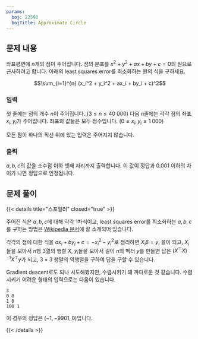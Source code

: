 ```yaml
---
params:
  boj: 22598
  bojTitle: Approximate Circle
---
```


## 문제 내용

좌표평면에 $n$개의 점이 주어집니다. 점의 분포를 $x^2 + y^2 + ax + by + c = 0$의 원으로 근사하려고 합니다. 아래의 least squares error를 최소화하는 원의 식을 구하세요.

$$\sum_{i=1}^{n} (x_i^2 + y_i^2 + ax_i + by_i + c)^2$$

### 입력

첫 줄에는 점의 개수 $n$이 주어집니다. ($3 \le n \le 40\;000$) 다음 $n$줄에는 각각 점의 좌표 $x_i, y_i$가 주어집니다. 좌표의 값들은 모두 정수입니다. ($0 \le x_i, y_i \le 1\;000$)

모든 점이 하나의 직선 위에 있는 입력은 주어지지 않습니다.

### 출력

$a, b, c$의 값을 소수점 이하 셋째 자리까지 출력합니다. 이 값이 정답과 $0.001$ 이하의 차이가 나면 정답으로 인정됩니다.

## 문제 풀이

{{< details title="스포일러" closed="true" >}}

주어진 식은 $a, b, c$에 대해 각각 1차식이고, least squares error를 최소화하는 $a, b, c$를 구하는 방법은 [Wikipedia 문서](https://en.wikipedia.org/wiki/Ordinary_least_squares#Matrix/vector_formulation)에 잘 소개되어 있습니다.

각각의 점에 대한 식을 $ax_i + by_i + c = -x_i^2 - y_i^2$로 정리하면 $X_i \beta = y_i$ 꼴이 되고, $X_i$들을 모아서 $n$행 3열의 행렬 $X$, $y_i$들을 모아서 길이 $n$의 벡터 $y$를 만들면
답은 $(X^\top X)^{-1} X^\top y$가 되고, $3 \times 3$ 행렬의 역행렬을 구하여 답을 구할 수 있습니다.

Gradient descent로도 되나 시도해봤지만, 수렴시키기 꽤 까다로운 것 같습니다. 수렴시키기 어려운 형태의 입력으로는 다음이 있습니다.

```
3
0 0
1 0
100 1
```

이 경우의 정답은 $(-1, -9901, 0)$입니다.

{{< /details >}}
